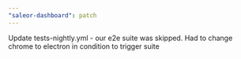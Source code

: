 ```yaml
---
"saleor-dashboard": patch
---
```


Update tests-nightly.yml - our e2e suite was skipped. Had to change chrome to electron in condition to trigger suite
